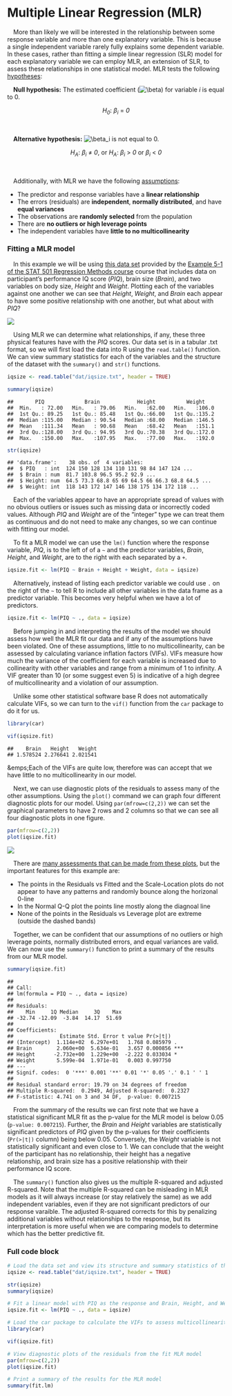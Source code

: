 
# Multiple Linear Regression (MLR)

 More than likely we will be interested in the relationship between some
response variable and more than one explanatory variable. This is
because a single independent variable rarely fully explains some
dependent variable. In these cases, rather than fitting a simple linear
regression (SLR) model for each explanatory variable we can employ MLR,
an extension of SLR, to assess these relationships in one statistical
model. MLR tests the following
[hypotheses](https://online.stat.psu.edu/stat501/lesson/5/5.3):

 **Null hypothesis:** The estimated coefficient
(![\\beta](https://latex.codecogs.com/png.image?%5Cdpi%7B110%7D&space;%5Cbg_white&space;%5Cbeta "\beta"))
for variable *i* is equal to 0.  
<center>
<i>H<sub>0</sub></i>:<i> β<sub>i</sub> </i>=<i> 0</i>
</center>

 

 **Alternative hypothesis:**
![\\beta\_i](https://latex.codecogs.com/png.image?%5Cdpi%7B110%7D&space;%5Cbg_white&space;%5Cbeta_i "\beta_i")
is not equal to 0.  
<center>
<i>H<sub>A</sub></i>:<i> β<sub>i</sub> </i>≠<i> 0</i>, or<i>
H<sub>A</sub></i>:<i> β<sub>i</sub> </i>&gt;<i> 0 </i>or<i>
β<sub>i</sub> </i>&lt;<i> 0</i>
</center>

 

 Additionally, with MLR we have the following
[assumptions](https://online.stat.psu.edu/stat501/lesson/7/7.3):

-   The predictor and response variables have a **linear relationship**
-   The errors (residuals) are **independent**, **normally
    distributed**, and have **equal variances**
-   The observations are **randomly selected** from the population
-   There are **no outliers or high leverage points**
-   The independent variables have **little to no multicollinearity**

### Fitting a MLR model

 In this example we will be using [this data
set](https://github.com/tylerbg/DLC_stat_resources/tree/master/docs/R/dat/iqsize.txt)
provided by the [Example 5-1 of the STAT 501 Regression Methods
course](https://online.stat.psu.edu/stat501/lesson/5/5.1) course that
includes data on participant’s performance IQ score (*PIQ*), brain size
(*Brain*), and two variables on body size, *Height* and *Weight*.
Plotting each of the variables against one another we can see that
*Height*, *Weight*, and *Brain* each appear to have some positive
relationship with one another, but what about with *PIQ*?

<img src="img/multiple-linear-regression/scat_plot-1.png" style="display: block; margin: auto;" />

 Using MLR we can determine what relationships, if any, these three
physical features have with the *PIQ* scores. Our data set is in a
tabular .txt format, so we will first load the data into R using the
`read.table()` function. We can view summary statistics for each of the
variables and the structure of the dataset with the `summary()` and
`str()` functions.

``` r
iqsize <- read.table("dat/iqsize.txt", header = TRUE)

summary(iqsize)
```

    ##       PIQ             Brain            Height          Weight     
    ##  Min.   : 72.00   Min.   : 79.06   Min.   :62.00   Min.   :106.0  
    ##  1st Qu.: 89.25   1st Qu.: 85.48   1st Qu.:66.00   1st Qu.:135.2  
    ##  Median :115.00   Median : 90.54   Median :68.00   Median :146.5  
    ##  Mean   :111.34   Mean   : 90.68   Mean   :68.42   Mean   :151.1  
    ##  3rd Qu.:128.00   3rd Qu.: 94.95   3rd Qu.:70.38   3rd Qu.:172.0  
    ##  Max.   :150.00   Max.   :107.95   Max.   :77.00   Max.   :192.0

``` r
str(iqsize)
```

    ## 'data.frame':    38 obs. of  4 variables:
    ##  $ PIQ   : int  124 150 128 134 110 131 98 84 147 124 ...
    ##  $ Brain : num  81.7 103.8 96.5 95.2 92.9 ...
    ##  $ Height: num  64.5 73.3 68.8 65 69 64.5 66 66.3 68.8 64.5 ...
    ##  $ Weight: int  118 143 172 147 146 138 175 134 172 118 ...

 Each of the variables appear to have an appropriate spread of values
with no obvious outliers or issues such as missing data or incorrectly
coded values. Although *PIQ* and *Weight* are of the “integer” type we
can treat them as continuous and do not need to make any changes, so we
can continue with fitting our model.

 To fit a MLR model we can use the `lm()` function where the response
variable, *PIQ*, is to the left of of a `~` and the predictor variables,
*Brain*, *Height*, and *Weight*, are to the right with each separated by
a `+`.

``` r
iqsize.fit <- lm(PIQ ~ Brain + Height + Weight, data = iqsize)
```

 Alternatively, instead of listing each predictor variable we could use
`.` on the right of the `~` to tell R to include all other variables in
the data frame as a predictor variable. This becomes very helpful when
we have a lot of predictors.

``` r
iqsize.fit <- lm(PIQ ~ ., data = iqsize)
```

 Before jumping in and interpreting the results of the model we should
assess how well the MLR fit our data and if any of the assumptions have
been violated. One of these assumptions, little to no multicollinearity,
can be assessed by calculating variance inflation factors (VIFs). VIFs
measure how much the variance of the coefficient for each variable is
increased due to collinearity with other variables and range from a
minimum of 1 to infinity. A VIF greater than 10 (or some suggest even 5)
is indicative of a high degree of multicollinearity and a violation of
our assumption.

 Unlike some other statistical software base R does not automatically
calculate VIFs, so we can turn to the `vif()` function from the `car`
package to do it for us.

``` r
library(car)

vif(iqsize.fit)
```

    ##    Brain   Height   Weight 
    ## 1.578524 2.276641 2.021541

&emps;Each of the VIFs are quite low, therefore was can accept that we
have little to no multicollinearity in our model.

 Next, we can use diagnostic plots of the residuals to assess many of
the other assumptions. Using the `plot()` command we can graph four
different diagnostic plots for our model. Using `par(mfrow=c(2,2))` we
can set the graphical parameters to have 2 rows and 2 columns so that we
can see all four diagnostic plots in one figure.

``` r
par(mfrow=c(2,2))
plot(iqsize.fit)
```

<img src="img/multiple-linear-regression/diagnostic_plots-1.png" style="display: block; margin: auto;" />

 There are [many assessments that can be made from these
plots](https://online.stat.psu.edu/stat501/lesson/7/7.4), but the
important features for this example are:

-   The points in the Residuals vs Fitted and the Scale-Location plots
    do not appear to have any patterns and randomly bounce along the
    horizonal 0-line
-   In the Normal Q-Q plot the points line mostly along the diagnoal
    line
-   None of the points in the Residuals vs Leverage plot are extreme
    (outside the dashed bands)

 Together, we can be confident that our assumptions of no outliers or
high leverage points, normally distributed errors, and equal variances
are valid. We can now use the `summary()` function to print a summary of
the results from our MLR model.

``` r
summary(iqsize.fit)
```

    ## 
    ## Call:
    ## lm(formula = PIQ ~ ., data = iqsize)
    ## 
    ## Residuals:
    ##    Min     1Q Median     3Q    Max 
    ## -32.74 -12.09  -3.84  14.17  51.69 
    ## 
    ## Coefficients:
    ##               Estimate Std. Error t value Pr(>|t|)    
    ## (Intercept)  1.114e+02  6.297e+01   1.768 0.085979 .  
    ## Brain        2.060e+00  5.634e-01   3.657 0.000856 ***
    ## Height      -2.732e+00  1.229e+00  -2.222 0.033034 *  
    ## Weight       5.599e-04  1.971e-01   0.003 0.997750    
    ## ---
    ## Signif. codes:  0 '***' 0.001 '**' 0.01 '*' 0.05 '.' 0.1 ' ' 1
    ## 
    ## Residual standard error: 19.79 on 34 degrees of freedom
    ## Multiple R-squared:  0.2949, Adjusted R-squared:  0.2327 
    ## F-statistic: 4.741 on 3 and 34 DF,  p-value: 0.007215

 From the summary of the results we can first note that we have a
statistical significant MLR fit as the p-value for the MLR model is
below 0.05 (`p-value: 0.007215`). Further, the *Brain* and *Height*
variables are statistically significant predictors of *PIQ* given by the
p-values for their coefficients (`Pr(>|t|)` column) being below 0.05.
Conversely, the *Weight* variable is not statistically significant and
even close to 1. We can conclude that the weight of the participant has
no relationship, their height has a negative relationship, and brain
size has a positive relationship with their performance IQ score.

 The `summary()` function also gives us the multiple R-squared and
adjusted R-squared. Note that the multiple R-squared can be misleading
in MLR models as it will always increase (or stay relatively the same)
as we add independent variables, even if they are not significant
predictors of our response varaible. The adjusted R-squared corrects for
this by penalizing additional variables without relationships to the
response, but its interpretation is more useful when we are comparing
models to determine which has the better predictive fit.

### Full code block

``` r
# Load the data set and view its structure and summary statistics of the variables
iqsize <- read.table("dat/iqsize.txt", header = TRUE)

str(iqsize)
summary(iqsize)

# Fit a linear model with PIQ as the response and Brain, Height, and Weight as the predictor variables
iqsize.fit <- lm(PIQ ~ ., data = iqsize)

# Load the car package to calculate the VIFs to assess multicollinearity
library(car)

vif(iqsize.fit)

# View diagnostic plots of the residuals from the fit MLR model
par(mfrow=c(2,2))
plot(iqsize.fit)

# Print a summary of the results for the MLR model
summary(fit.lm)
```
